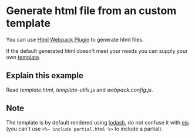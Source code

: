 # Generate html file from an custom template

You can use [Html Webpack Plugin](https://github.com/jantimon/html-webpack-plugin) to generate html files.

If the default generated html doesn't meet your needs you can supply your own [template](https://github.com/jantimon/html-webpack-plugin#writing-your-own-templates).

## Explain this example

Read *template.html*, *template-utils.js* and *webpack.config.js*.

## Note

The template is by default rendered using [lodash](https://lodash.com/docs/4.17.10#template), do not confuse it with [ejs](http://ejs.co/) (you can't use `<%- include partial.html %>` to include a partial).
